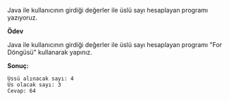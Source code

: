 Java ile kullanıcının girdiği değerler ile üslü sayı hesaplayan programı yazıyoruz.

**Ödev**

Java ile kullanıcının girdiği değerler ile üslü sayı hesaplayan programı "For Döngüsü" kullanarak yapınız.

**Sonuç:**

```
Üssü alınacak sayı: 4
Üs olacak sayı: 3
Cevap: 64
```